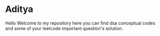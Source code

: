 # Aditya
Hello Welcome to my repository here you can find dsa conceptual codes and some of your leetcode important question's solution.

